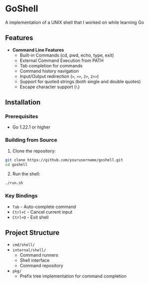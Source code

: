 # GoShell

A implementation of a UNIX shell that I worked on while learning Go

## Features

- **Command Line Features**
  - Built-in Commands (cd, pwd, echo, type, exit)
  - External Command Execution from PATH
  - Tab completion for commands
  - Command history navigation
  - Input/Output redirection (`>`, `>>`, `2>`, `2>>`)
  - Support for quoted strings (both single and double quotes)
  - Escape character support (`\`)

## Installation

### Prerequisites
- Go 1.22.1 or higher

### Building from Source

1. Clone the repository:

```bash
git clone https://github.com/yourusername/goshell.git
cd goshell
```

2. Run the shell:
```bash
./run.sh
```

### Key Bindings
- `Tab` - Auto-complete command
- `Ctrl+C` - Cancel current input
- `Ctrl+D` - Exit shell

## Project Structure

- `cmd/shell/`
- `internal/shell/`
  - Command runners
  - Shell interface
  - Command repository
- `pkg/`
  - Prefix tree implementation for command completion


